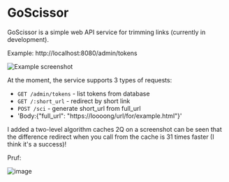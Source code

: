 # GoScissor

GoScissor is a simple web API service for trimming links (currently in development).

Example: http://localhost:8080/admin/tokens

![Example screenshot](https://github.com/Konstant1nov1ch/GoScissor/assets/105445251/7dfbfcef-aa0a-4475-b8c7-fabd67c15250.png)

At the moment, the service supports 3 types of requests:

- `GET /admin/tokens` - list tokens from database
- `GET /:short_url` - redirect by short link
- `POST /sci` - generate short_url from full_url
- 'Body:{"full_url": "https://loooong/url/for/example.html"}'


I added a two-level algorithm caches 2Q on a screenshot can be seen that the difference redirect when you call from the cache is 31 times faster (I think it's a success)!

Pruf: 

![image](https://github.com/Konstant1nov1ch/GoScissor/assets/105445251/e50d6bd4-7553-4943-98b4-c7e581ae7a91)
